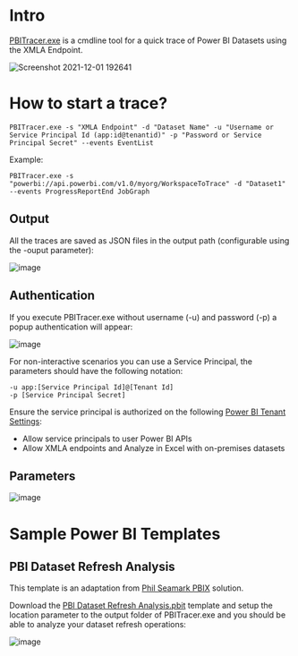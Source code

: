 
# Intro

[PBITracer.exe](./dist/PBITracer.exe) is a cmdline tool for a quick trace of Power BI Datasets using the XMLA Endpoint.

![Screenshot 2021-12-01 192641](https://user-images.githubusercontent.com/10808715/144308564-f4a074fd-353c-465c-9e98-82a5aeceeae1.png)

# How to start a trace?

```Shell
PBITracer.exe -s "XMLA Endpoint" -d "Dataset Name" -u "Username or Service Principal Id (app:id@tenantid)" -p "Password or Service Principal Secret" --events EventList
```
Example:

```Shell
PBITracer.exe -s "powerbi://api.powerbi.com/v1.0/myorg/WorkspaceToTrace" -d "Dataset1" --events ProgressReportEnd JobGraph
```
## Output

All the traces are saved as JSON files in the output path (configurable using the -ouput parameter):

![image](https://user-images.githubusercontent.com/10808715/144311219-e369348e-0a71-48a2-8dfa-7b64a2f0e071.png)


## Authentication

If you execute PBITracer.exe without username (-u) and password (-p) a popup authentication will appear:

![image](https://user-images.githubusercontent.com/10808715/144308517-9eaa2424-6975-411e-ae1d-924a6ccf4fa0.png)

For non-interactive scenarios you can use a Service Principal, the parameters should have the following notation:

```Shell
-u app:[Service Principal Id]@[Tenant Id]
-p [Service Principal Secret]
```

Ensure the service principal is authorized on the following [Power BI Tenant Settings](https://docs.microsoft.com/en-us/power-bi/guidance/admin-tenant-settings):

- Allow service principals to user Power BI APIs
- Allow XMLA endpoints and Analyze in Excel with on-premises datasets

## Parameters

![image](https://user-images.githubusercontent.com/10808715/144312012-02d8700a-e6d9-4c83-9899-d44571bd7ca7.png)


# Sample Power BI Templates

## PBI Dataset Refresh Analysis

This template is an adaptation from [Phil Seamark PBIX](https://dax.tips/2021/02/15/visualise-your-power-bi-refresh/) solution.

Download the [PBI Dataset Refresh Analysis.pbit](./pbit/PBI%20Dataset%20Refresh%20Analysis.pbit) template and setup the location parameter to the output folder of PBITracer.exe and you should be able to analyze your dataset refresh operations:

![image](https://user-images.githubusercontent.com/10808715/144308386-21e2be4b-6858-4913-996b-eccb4651d755.png)




